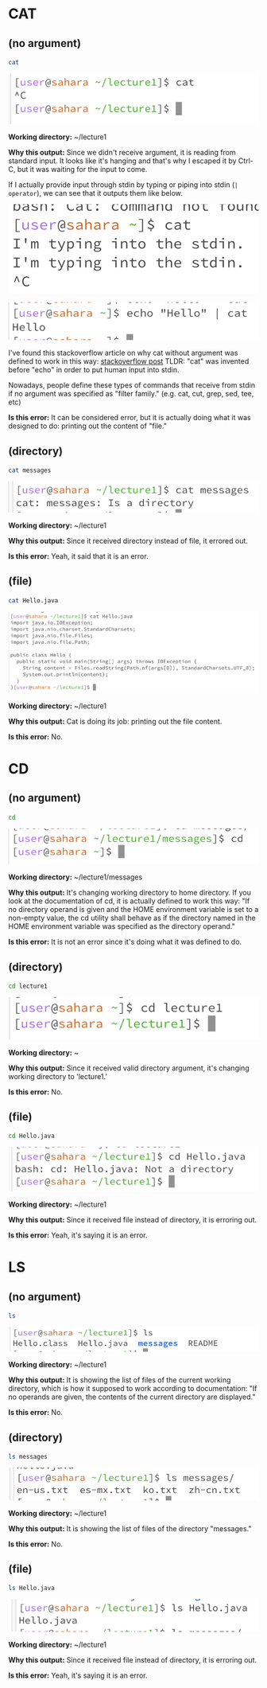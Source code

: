 # CAT
## (no argument)


```sh
cat
```

![Image](images/cat.png)

**Working directory:** ~/lecture1

**Why this output:** Since we didn't receive argument, it is reading from standard input. It looks like it's hanging and that's why I escaped it by Ctrl-C, but it was waiting for the input to come.

If I actually provide input through stdin by typing or piping into stdin (`| operator`), we can see that it outputs them like below.

![Image](images/cat_type.png)

![Image](images/cat_echo.png)

I've found this stackoverflow article on why cat without argument was defined to work in this way: [stackoverflow post](https://retrocomputing.stackexchange.com/questions/26641/why-does-cat-with-no-argument-read-from-standard-input)
TLDR: "cat" was invented before "echo" in order to put human input into stdin.

Nowadays, people define these types of commands that receive from stdin if no argument was specified as "filter family." (e.g. cat, cut, grep, sed, tee, etc)

**Is this error:** It can be considered error, but it is actually doing what it was designed to do: printing out the content of "file."

## (directory)

```sh
cat messages
```

![Image](images/cat_dir.png)

**Working directory:** ~/lecture1

**Why this output:** Since it received directory instead of file, it errored out.

**Is this error:** Yeah, it said that it is an error.

## (file)

```sh
cat Hello.java
```

![Image](images/cat_file.png)

**Working directory:** ~/lecture1

**Why this output:** Cat is doing its job: printing out the file content.

**Is this error:** No.

# CD
## (no argument)
```sh
cd
```

![Image](images/cd.png)

**Working directory:** ~/lecture1/messages

**Why this output:** It's changing working directory to home directory. If you look at the documentation of cd, it is actually defined to work this way: "If no directory operand is given and the HOME environment variable is set to a non-empty value, the cd utility shall behave as if the directory named in the HOME environment variable was specified as the directory operand."

**Is this error:** It is not an error since it's doing what it was defined to do.

## (directory)

```sh
cd lecture1
```

![Image](images/cd_dir.png)

**Working directory:** ~

**Why this output:** Since it received valid directory argument, it's changing working directory to 'lecture1.'

**Is this error:** No.

## (file)

```sh
cd Hello.java
```

![Image](images/cd_file.png)

**Working directory:** ~/lecture1

**Why this output:** Since it received file instead of directory, it is erroring out.

**Is this error:** Yeah, it's saying it is an error.

# LS
## (no argument)
```sh
ls
```

![Image](images/ls.png)

**Working directory:** ~/lecture1

**Why this output:** It is showing the list of files of the current working directory, which is how it supposed to work according to documentation: "If no operands are given, the contents of the current directory are displayed."

**Is this error:** No.

## (directory)

```sh
ls messages
```

![Image](images/ls_dir.png)

**Working directory:** ~/lecture1

**Why this output:** It is showing the list of files of the directory "messages."

**Is this error:** No.

## (file)

```sh
ls Hello.java
```

![Image](images/ls_file.png)

**Working directory:** ~/lecture1

**Why this output:** Since it received file instead of directory, it is erroring out.

**Is this error:** Yeah, it's saying it is an error.


